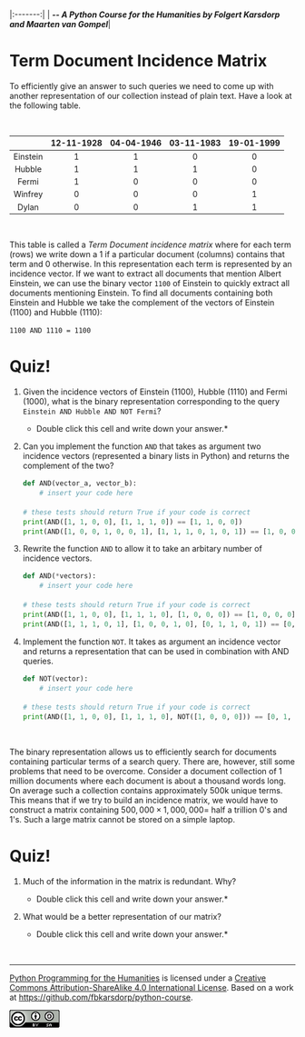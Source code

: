 
<BR>

|:-------:|
| <span style="font-size: 100%"><b>_-- A Python Course for the Humanities by Folgert Karsdorp and Maarten van Gompel_</b></span>|

# Term Document Incidence Matrix

To efficiently give an answer to such queries we need to come up with another representation of our collection instead of plain text. Have a look at the following table.

<BR>

| | 12-11-1928 | 04-04-1946 | 03-11-1983 | 19-01-1999 |
|:---:|:---:|:---:|:---:|:---:|
| Einstein | 1 | 1 | 0 | 0 |
| Hubble | 1 | 1 | 1 | 0 |
| Fermi | 1 | 0 | 0 | 0 |
| Winfrey | 0 | 0 | 0 | 1 |
| Dylan | 0 | 0 | 1 | 1 |

<BR>

This table is called a *Term Document incidence matrix* where for each term (rows) we write down a 1 if a particular document (columns) contains that term and 0 otherwise. In this representation each term is represented by an incidence vector. If we want to extract all documents that mention Albert Einstein, we can use the binary vector `1100` of Einstein to quickly extract all documents mentioning Einstein. To find all documents containing both Einstein and Hubble we take the complement of the vectors of Einstein (1100) and Hubble (1110):

`1100 AND 1110 = 1100`   

# Quiz!

1. Given the incidence vectors of Einstein (1100), Hubble (1110) and Fermi (1000), what is the binary representation corresponding to the query `Einstein AND Hubble AND NOT Fermi`?

    * Double click this cell and write down your answer.*

2. Can you implement the function `AND` that takes as argument two incidence vectors (represented a binary lists in Python) and returns the complement of the two?


    ```python
    def AND(vector_a, vector_b):
        # insert your code here
        
    # these tests should return True if your code is correct
    print(AND([1, 1, 0, 0], [1, 1, 1, 0]) == [1, 1, 0, 0])
    print(AND([1, 0, 0, 1, 0, 0, 1], [1, 1, 1, 0, 1, 0, 1]) == [1, 0, 0, 0, 0, 0, 1])
    ```

3. Rewrite the function `AND` to allow it to take an arbitary number of incidence vectors.

    ```python
    def AND(*vectors):
        # insert your code here    

    # these tests should return True if your code is correct
    print(AND([1, 1, 0, 0], [1, 1, 1, 0], [1, 0, 0, 0]) == [1, 0, 0, 0])
    print(AND([1, 1, 1, 0, 1], [1, 0, 0, 1, 0], [0, 1, 1, 0, 1]) == [0, 0, 0, 0, 0])
    ```

4. Implement the function `NOT`. It takes as argument an incidence vector and returns a representation that can be used in combination with AND queries.

    ```python
    def NOT(vector):
        # insert your code here

    # these tests should return True if your code is correct
    print(AND([1, 1, 0, 0], [1, 1, 1, 0], NOT([1, 0, 0, 0])) == [0, 1, 0, 0])
    ```

<BR>

The binary representation allows us to efficiently search for documents containing particular terms of a search query. There are, however, still some problems that need to be overcome. Consider a document collection of 1 million documents where each document is about a thousand words long. On average such a collection contains approximately 500k unique terms. This means that if we try to build an incidence matrix, we would have to construct a matrix containing $500,000 \times 1,000,000 =$ half a trillion 0's and 1's. Such a large matrix cannot be stored on a simple laptop.

# Quiz!

1. Much of the information in the matrix is redundant. Why?

    * Double click this cell and write down your answer.*

2. What would be a better representation of our matrix?

    * Double click this cell and write down your answer.*

<BR>

----

[Python Programming for the Humanities](http://fbkarsdorp.github.io/python-course) is licensed under a [Creative Commons Attribution-ShareAlike 4.0 International License](https://creativecommons.org/licenses/by-sa/4.0/). Based on a work at https://github.com/fbkarsdorp/python-course.

![Creative Commons](../graphics/CreativeCommons.png)

